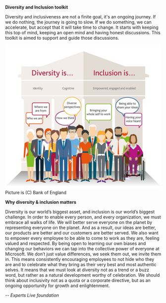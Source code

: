 **Diversity and Inclusion toolkit**

Diversity and inclusiveness are not a finite goal, it's an ongoing journey. If we do nothing, the journey is going to slow. If we do something, we can accelerate, but accept that it will take time to change. It starts with keeping this top of mind, keeping an open mind and having honest discussions. This toolkit is aimed to support and guide those discussions.

![alt text](https://github.com/expertslive/diversity-inclusion/blob/master/images/diversity-inclusion.png "Diversity and Inclusion")
Picture is (C) Bank of England

**Why diversity & inclusion matters**

Diversity is our world’s biggest asset, and inclusion is our world’s biggest challenge. In order to enable every person, and every organization, we must embrace all walks of life. We will better serve everyone on the planet by representing everyone on the planet. And as a result, our ideas are better, our products are better and our customers are better served. We also want to empower every employee to be able to come to work as they are, feeling valued and respected. By being open to learning our own biases and changing our behaviors we can tap into the collective power of everyone at Microsoft. We don’t just value differences, we seek them out, we invite them in. This means consistently encouraging employees to not hide who they are and  to celebrate what they bring as their very best and most authentic selves. It means that we must look at diversity not as a trend or a buzz word, but rather as a natural development worthy of celebration. We should think about inclusivity not as a quota or a corporate directive, but as an ongoing opportunity for growth and enlightenment.

_-- Experts Live foundation_
